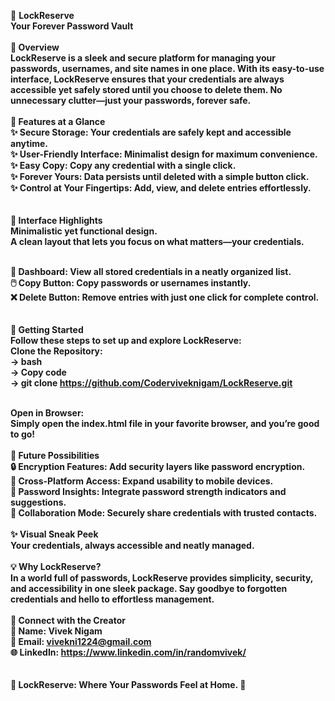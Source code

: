 🔐 <b>LockReserve<b>
<br>
Your Forever Password Vault
<br>
<br>
🌟 Overview
<br>
LockReserve is a sleek and secure platform for managing your passwords, usernames, and site names in one place. With its easy-to-use interface, LockReserve ensures that your credentials are always accessible yet safely stored until you choose to delete them. No unnecessary clutter—just your passwords, forever safe.
<br><br>
💼 Features at a Glance <br>
✨ Secure Storage: Your credentials are safely kept and accessible anytime.<br>
✨ User-Friendly Interface: Minimalist design for maximum convenience.<br>
✨ Easy Copy: Copy any credential with a single click.<br>
✨ Forever Yours: Data persists until deleted with a simple button click.<br>
✨ Control at Your Fingertips: Add, view, and delete entries effortlessly.<br>
<br><br>
🎨 Interface Highlights<br>
Minimalistic yet functional design.<br>
A clean layout that lets you focus on what matters—your credentials.<br><br>

🔳 Dashboard: View all stored credentials in a neatly organized list.<br>
🖱️ Copy Button: Copy passwords or usernames instantly.<br>
❌ Delete Button: Remove entries with just one click for complete control.<br>
<br><br>
🚀 Getting Started<br>
Follow these steps to set up and explore LockReserve:<br>
Clone the Repository:<br>
-> bash<br>
-> Copy code<br>
-> git clone https://github.com/Coderviveknigam/LockReserve.git
<br><br>

Open in Browser:<br>
Simply open the index.html file in your favorite browser, and you’re good to go!<br>
<br>
🌱 Future Possibilities<br>
🔒 Encryption Features: Add security layers like password encryption.<br>
📱 Cross-Platform Access: Expand usability to mobile devices.<br>
🤖 Password Insights: Integrate password strength indicators and suggestions.<br>
👥 Collaboration Mode: Securely share credentials with trusted contacts.<br>
<br>
✨ Visual Sneak Peek<br>
Your credentials, always accessible and neatly managed.<br>
<br>
💡 Why LockReserve?<br>
In a world full of passwords, LockReserve provides simplicity, security, and accessibility in one sleek package. Say goodbye to forgotten credentials and hello to effortless management.<br>
<br>
🔗 Connect with the Creator<br>
💼 Name: Vivek Nigam<br>
💌 Email: vivekni1224@gmail.com<br>
🌐 LinkedIn: https://www.linkedin.com/in/randomvivek/ <br>
<br><br>
🌟 LockReserve: Where Your Passwords Feel at Home. 🌟

